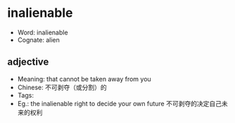 # inalienable

- Word: inalienable
- Cognate: alien

## adjective

- Meaning: that cannot be taken away from you
- Chinese: 不可剥夺（或分割）的
- Tags: 
- Eg.: the inalienable right to decide your own future 不可剥夺的决定自己未来的权利

